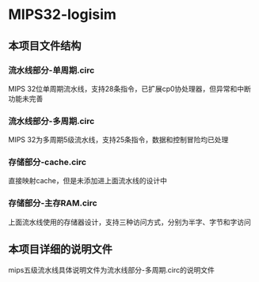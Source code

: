 # MIPS32-logisim
## 本项目文件结构
### 流水线部分-单周期.circ
MIPS 32位单周期流水线，支持28条指令，已扩展cp0协处理器，但异常和中断功能未完善
### 流水线部分-多周期.circ
MIPS 32为多周期5级流水线，支持25条指令，数据和控制冒险均已处理
### 存储部分-cache.circ
直接映射cache，但是未添加进上面流水线的设计中
### 存储部分-主存RAM.circ
上面流水线使用的存储器设计，支持三种访问方式，分别为半字、字节和字访问
## 本项目详细的说明文件
mips五级流水线具体说明文件为流水线部分-多周期.circ的说明文件
